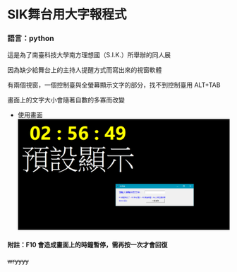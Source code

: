 # SIK舞台用大字報程式
### 語言：python

這是為了南臺科技大學南方理想國（S.I.K.）所舉辦的同人展

因為缺少給舞台上的主持人提醒方式而寫出來的視窗軟體

有兩個視窗，一個控制臺與全螢幕顯示文字的部分，找不到控制臺用 ALT+TAB

畫面上的文字大小會隨著自數的多寡而改變
* 使用畫面
![](https://github.com/xiangerwu/SIK/blob/master/image.png)
#### 附註：F10 會造成畫面上的時鐘暫停，需再按一次才會回復 

~~wryyyy~~

